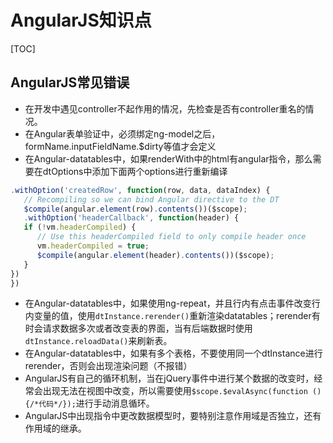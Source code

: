 # AngularJS知识点
[TOC]
## AngularJS常见错误
- 在开发中遇见controller不起作用的情况，先检查是否有controller重名的情况。
- 在Angular表单验证中，必须绑定ng-model之后，formName.inputFieldName.$dirty等值才会定义
- 在Angular-datatables中，如果renderWith中的html有angular指令，那么需要在dtOptions中添加下面两个options进行重新编译
``` javascript
.withOption('createdRow', function(row, data, dataIndex) {
   // Recompiling so we can bind Angular directive to the DT
   $compile(angular.element(row).contents())($scope);
   .withOption('headerCallback', function(header) {
   if (!vm.headerCompiled) {
      // Use this headerCompiled field to only compile header once
      vm.headerCompiled = true;
      $compile(angular.element(header).contents())($scope);
   }
})
})
```
- 在Angular-datatables中，如果使用ng-repeat，并且行内有点击事件改变行内变量的值，使用``dtInstance.rerender()``重新渲染datatables；rerender有时会请求数据多次或者改变表的界面，当有后端数据时使用``dtInstance.reloadData()``来刷新表。
- 在Angular-datatables中，如果有多个表格，不要使用同一个dtInstance进行rerender，否则会出现渲染问题（不报错）
- AngularJS有自己的循环机制，当在jQuery事件中进行某个数据的改变时，经常会出现无法在视图中改变，所以需要使用``$scope.$evalAsync(function () {/*代码*/});``进行手动消息循环。
- AngularJS中出现指令中更改数据模型时，要特别注意作用域是否独立，还有作用域的继承。
